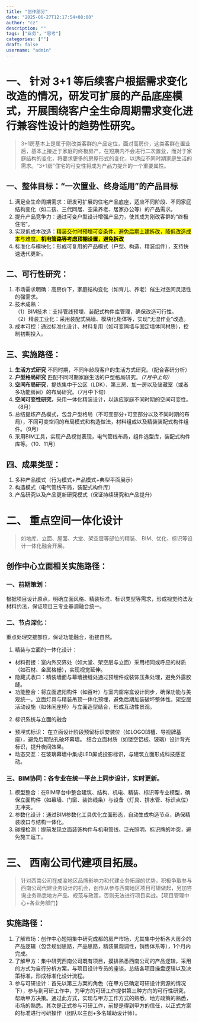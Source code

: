 ```yaml
---
title: "创作部分"
date: "2025-06-27T12:17:54+08:00"
author: "cz"
description: ""
tags: ["业务", "思考"]
categories: [""]
draft: false
username: "admin"
---
```


# 一、	针对 3+1 等后续客户根据需求变化改造的情况，研发可扩展的产品底座模式，开展围绕客户全生命周期需求变化进行兼容性设计的趋势性研究。
>3+1房基本上是属于刚改类客群的产品定位，面对高房价，这类客群在置业后，基本上接近于家庭的终极房产，在短期内不会进行二次置业，而对于家庭结构的变化，将要求更多的房屋形式的变化，以适应不同时期家庭生活的需求。“3+1房”住宅的可变性将成为产品力提升的一个重要属性。

## 一、整体目标：“一次置业、终身适用”的产品目标
1. 满足全生命周期需求：研发可扩展的住宅产品底座，适应不同阶段、不同家庭结构变化（如二孩、三代同居、空巢养老、居家办公等）的产品需求。  
2. 提升产品竞争力：通过可变户型设计增强产品力，使其成为刚改客群的“终极住宅”。  
3. 实现低成本改造：<mark>精装交付时预埋可变条件，避免后期土建拆改，降低改造成本与难度。**机电管路等考虑顶棚设置，避免拆改** </mark>
4. 标准化与模块化：形成可复用的产品模式（户型、构造、精装组件），支持快速迭代更新。  
## 二、可行性研究： 
1. 市场需求明确：高房价下，家庭结构变化（如育儿、养老）催生对空间灵活性的强需求。  
2. 技术成熟：  
   （1）BIM技术：支持管线预埋、装配式构件库管理，确保改造可行性。  
   （2）精装工业化：采用装配式隔墙、模块化柜体等，实现“无湿作业”改造。  
3. 成本可控：通过标准化设计、材料复用（如可变隔墙与固定墙体同材质），控制初期投入。  
## 三、实施路径：
1.	**生活方式研究** 不同时期，不同年龄段客户的生活方式研究。（配合客研分析）
2.	**户型格局研究** 匹配不同时期家庭生活的户型格局研究。*（7月中上旬）*
3.	**空间布局研究**，提炼集中于公区（LDK）、第三房、加一房以及储藏室（或者多功能房间）的布局研究。（7月中下旬）
4.	**空间可变性研究**，采用一体化精装设计，以适应家庭不同时期的空间可变性。（8月）
5.	总结提炼产品模式，包含户型格局（不可变部分+可变部分以及不同时期的布局），不同可变空间的布局模式和构造做法，材料组成以及精装装配式构件组件。（9月）
6.	采用BIM工具，实现产品视觉表现，电气管线布局，组件选型库，装配式构件库等。（10、11月）
## 四、成果类型：
1.	多种产品模式（行为模式+产品模式+典型平面展示）
2.	构造模式（电气管线布局，装配式构件库）
3.	产品研究以及产品更新研究模式（保证持续研究和产品提升）

# 二、	重点空间一体化设计
>如地库、立面、屋面、大堂、架空层等部位的精装、 BIM、优化、标识等设计一体化融合开展。

## 创作中心立面相关实施路径：
### 一、前期策划：
根据项目设计原点，明确立面风格、精装标准、标识类型等需求，形成视觉约法及材料约法，保证项目三专业基调融合统一。
### 二、节点深化：
重点处理交接部位，保证功能融合，衔接自然。
1. 精装与立面的一体化设计：
  - 材料衔接：室内外交界处（如大堂、架空层与立面）采用相同或呼应的材质（如石材、金属格栅），实现视觉延伸。
  - 隐藏式收口：精装墙面与幕墙接缝处通过预埋件或装饰压条处理，避免外露胶缝。
  - 功能整合：将立面遮阳构件（如百叶）与室内窗帘盒设计同步，确保功能与美观统一。立面灯具与精装吊顶一体化预埋，避免后期加装破坏整体性。架空层活动设施（如休闲座椅）与立面造型结合，形成互动性景观。
2. 标识系统与立面的融合
 - 预埋式标识：
在立面设计阶段预留标识安装位（如LOGO凹槽、导视牌基座），避免后期钻孔破坏幕墙。
结合立面材质（如镂空铝板、玻璃）设计背光标识，提升夜间效果。
 - 动态交互：在玻璃幕墙中集成LED屏或投影标识，与建筑立面形成科技感互动。
### 三、BIM协同：各专业在统一平台上同步设计，实时更新。
1. 模型整合：在BIM平台中整合建筑、结构、机电、精装、标识等专业模型，确保立面构件（如幕墙、门窗、装饰线条）与设备（灯具、排水管、标识点位）无冲突。
2. 参数化设计：通过BIM参数化工具优化立面形态，自动生成构造节点，确保精装收口与结构一体化。
3. 碰撞检测：提前发现立面装饰构件与机电管线、泛光照明、标识牌的冲突，避免施工返工。


# 三、 西南公司代建项目拓展。
>针对西南公司在成渝地区品牌影响力和代建业务拓展的优势，积极争取参与西南公司代建业务设计的机会，创作从参与西南地区项目可研做起，另加咨询业务熟悉地方产品、规范与政策，否则无法进行项目实战。【项目管理中心+各业务部门】

## 实施路径：
1. 了解市场：创作中心短期集中研究成都的房产市场，尤其集中分析各大房企的产品逻辑（包含规划思路，产品思路，精装景观调性，销售体系等），1个月内完成。
2. 了解甲方：集中研究西南公司既有项目，摸排熟悉西南公司的产品逻辑，采用的方式为自行分析方案，与项目设计专员的座谈，总结各项目操盘逻辑以及决策标准，形成标准化设计流程。
3. 参与可研设计：首先以第三方案的角色（在甲方已确定可研设计资源的情况下），参与到可研工作中，为甲方的可研工作提供第三种方向的可行性研究，帮助甲方决策。通过此方式，实现与甲方工作方式的熟悉，地方政策的熟悉，市场的熟悉。其次是正式参与可研工作，前提是得到甲方的信任，以正式方案的标准进行可研操作（团队以主创+多名辅助设计师）。
